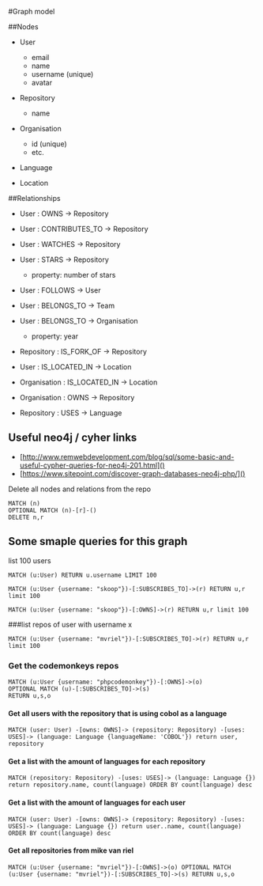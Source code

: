 #Graph model

##Nodes
* User
    * email
    * name
    * username (unique)
    * avatar
    
* Repository
    * name
    
* Organisation
    * id (unique)
    * etc.
    
* Language
* Location


##Relationships
* User : OWNS -> Repository
* User : CONTRIBUTES_TO -> Repository
* User : WATCHES -> Repository
* User : STARS -> Repository
    * property: number of stars

* User : FOLLOWS -> User
* User : BELONGS_TO -> Team
* User : BELONGS_TO -> Organisation
    * property: year

* Repository : IS_FORK_OF -> Repository

* User : IS_LOCATED_IN -> Location
* Organisation : IS_LOCATED_IN -> Location

* Organisation : OWNS -> Repository

* Repository : USES -> Language


## Useful neo4j / cyher links
* [http://www.remwebdevelopment.com/blog/sql/some-basic-and-useful-cypher-queries-for-neo4j-201.html]()
* [https://www.sitepoint.com/discover-graph-databases-neo4j-php/]()

Delete all nodes and relations from the repo

    MATCH (n)
    OPTIONAL MATCH (n)-[r]-()
    DELETE n,r
    
    
## Some smaple queries for this graph

list 100 users
    
    MATCH (u:User) RETURN u.username LIMIT 100
    
    MATCH (u:User {username: "skoop"})-[:SUBSCRIBES_TO]->(r) RETURN u,r limit 100
    
    MATCH (u:User {username: "skoop"})-[:OWNS]->(r) RETURN u,r limit 100
    

###list repos of user with username x
    
    MATCH (u:User {username: "mvriel"})-[:SUBSCRIBES_TO]->(r) RETURN u,r limit 100
   
### Get the codemonkeys repos
    MATCH (u:User {username: "phpcodemonkey"})-[:OWNS]->(o)
    OPTIONAL MATCH (u)-[:SUBSCRIBES_TO]->(s)
    RETURN u,s,o

#### Get all users with the repository that is using cobol as a language
    MATCH (user: User) -[owns: OWNS]-> (repository: Repository) -[uses: USES]-> (language: Language {languageName: 'COBOL'}) return user, repository

#### Get a list with the amount of languages for each repository
    MATCH (repository: Repository) -[uses: USES]-> (language: Language {}) return repository.name, count(language) ORDER BY count(language) desc

#### Get a list with the amount of languages for each user
    MATCH (user: User) -[owns: OWNS]-> (repository: Repository) -[uses: USES]-> (language: Language {}) return user..name, count(language) ORDER BY count(language) desc

#### Get all repositories from mike van riel
    MATCH (u:User {username: "mvriel"})-[:OWNS]->(o) OPTIONAL MATCH (u:User {username: "mvriel"})-[:SUBSCRIBES_TO]->(s) RETURN u,s,o
